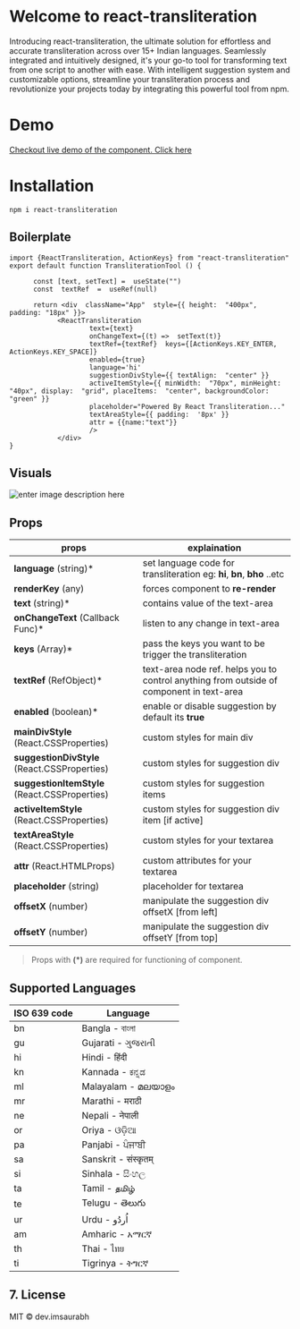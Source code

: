 # Welcome to react-transliteration
Introducing react-transliteration, the ultimate solution for effortless and accurate transliteration across over 15+ Indian languages. Seamlessly integrated and intuitively designed, it's your go-to tool for transforming text from one script to another with ease. With intelligent suggestion system and customizable options, streamline your transliteration process and revolutionize your projects today by integrating this powerful tool from npm.

# Demo

  [Checkout live demo of the component. Click here](https://btyping.online/)

# Installation

    npm i react-transliteration

## Boilerplate

    import {ReactTransliteration, ActionKeys} from "react-transliteration"
    export default function TransliterationTool () {
    
	      const [text, setText] =  useState("")
		  const  textRef  =  useRef(null)
		  
	      return <div  className="App"  style={{ height:  "400px", padding: "18px" }}> 
                <ReactTransliteration 
                        text={text} 
                        onChangeText={(t) =>  setText(t)}
                        textRef={textRef}  keys={[ActionKeys.KEY_ENTER, ActionKeys.KEY_SPACE]}
                        enabled={true}
                        language='hi'
                        suggestionDivStyle={{ textAlign:  "center" }}
                        activeItemStyle={{ minWidth:  "70px", minHeight:  "40px", display:  "grid", placeItems:  "center", backgroundColor:  "green" }}
                        placeholder="Powered By React Transliteration..."
                        textAreaStyle={{ padding:  '8px' }}
                        attr = {{name:"text"}}
                        />
                </div>
    }

## Visuals

![enter image description here](https://res.cloudinary.com/ducgyycpy/image/upload/v1713013463/Macbook-Air-localhost_5_pbf6sz.png)

## Props 

| props| explaination|
|--|--|
| **language** (string)* | set language code for transliteration eg: **hi**, **bn**, **bho** ..etc
| **renderKey** (any) | forces component to **re-render**
| **text** (string)* | contains value of the text-area 
| **onChangeText** (Callback Func)* | listen to any change in text-area
| **keys** (Array)* | pass the keys you want to be trigger the transliteration 
| **textRef** (RefObject)* | text-area node ref. helps you to control anything from outside of component in text-area
| **enabled** (boolean)* | enable or disable suggestion by default its **true**
| **mainDivStyle** (React.CSSProperties) | custom styles for main div
| **suggestionDivStyle** (React.CSSProperties) | custom styles for suggestion div
| **suggestionItemStyle** (React.CSSProperties) | custom styles for suggestion items
| **activeItemStyle** (React.CSSProperties) |custom styles for suggestion div item [if active]
| **textAreaStyle** (React.CSSProperties) | custom styles for your textarea
| **attr** (React.HTMLProps<HTMLTextAreaElement>) | custom attributes for your textarea
| **placeholder** (string) | placeholder for textarea
| **offsetX** (number) | manipulate the suggestion div offsetX [from left]
| **offsetY** (number) | manipulate the suggestion div offsetY [from top]

> Props with **(*)** are required for functioning of component.

## Supported Languages 

| ISO 639 code | Language             |
|--------------|----------------------|
|bn            |Bangla - বাংলা       |
|gu            |Gujarati - ગુજરાતી   |
|hi            |Hindi - हिंदी         |
|kn            |Kannada - ಕನ್ನಡ     |
|ml            |Malayalam - മലയാളം  |
|mr            |Marathi - मराठी       |
|ne            |Nepali - नेपाली 	    |
|or            |Oriya - ଓଡ଼ିଆ         |
|pa            |Panjabi - ਪੰਜਾਬੀ      |
|sa            |Sanskrit - संस्कृतम् 	 |
|si            |Sinhala - සිංහල     |
|ta            |Tamil - தமிழ்       |
|te            |Telugu - తెలుగు      |
|ur            |Urdu - اُردُو         |
|am            |Amharic - አማርኛ       |
|th            |Thai - ไทย              |
|ti            |Tigrinya - ትግርኛ        |

## 7. License
MIT © dev.imsaurabh


